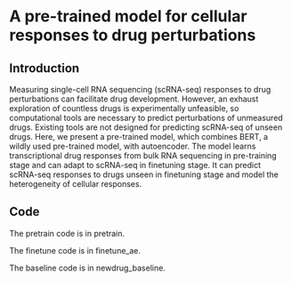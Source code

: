 # A pre-trained model for cellular responses to drug perturbations
## Introduction

Measuring single-cell RNA sequencing (scRNA-seq) responses to drug perturbations can facilitate drug development. However, an exhaust exploration of countless drugs is experimentally unfeasible, so computational tools are necessary to predict perturbations of unmeasured drugs. Existing tools are not designed for predicting scRNA-seq of unseen drugs. Here, we present a pre-trained model, which combines BERT, a wildly used pre-trained model, with autoencoder. The model learns transcriptional drug responses from bulk RNA sequencing in pre-training stage and can adapt to scRNA-seq in finetuning stage. It can predict scRNA-seq responses to drugs unseen in finetuning stage and model the heterogeneity of cellular responses.

## Code

The pretrain code is in pretrain.

The finetune code is in finetune_ae.

The baseline code is in newdrug_baseline.

